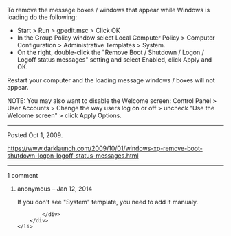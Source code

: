 To remove the message boxes / windows that appear while Windows is loading do the following:

* Start > Run > gpedit.msc > Click OK
* In the Group Policy window select Local Computer Policy > Computer Configuration > Administrative Templates > System.
* On the right, double-click the "Remove Boot / Shutdown / Logon / Logoff status messages" setting and select Enabled, click Apply and OK.

Restart your computer and the loading message windows / boxes will not appear.

NOTE: You may also want to disable the Welcome screen: Control Panel > User Accounts > Change the way users log on or off > uncheck "Use the Welcome screen" > click Apply Options.

---

Posted Oct 1, 2009.

https://www.darklaunch.com/2009/10/01/windows-xp-remove-boot-shutdown-logon-logoff-status-messages.html

---

1 comment

<ol>
    <li>
        <div>
            anonymous &ndash; Jan 12, 2014
            <div>

If you don't see "System" template, you need to add it manualy.

            </div>
        </div>
    </li>
</ol>

